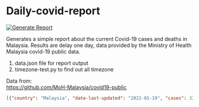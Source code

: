 # Daily-covid-report
[![Generate Report](https://github.com/yapkhaichuen/daily-covid-report/actions/workflows/generate-report.yml/badge.svg)](https://github.com/yapkhaichuen/daily-covid-report/actions/workflows/generate-report.yml)

Generates a simple report about the current Covid-19 cases and deaths in Malaysia.
Results are delay one day, data provided by 
the Ministry of Health Malaysia covid-19 public data.

1. data.json file for report output
2. timezone-test.py to find out all timezone

Data from: <br>
https://github.com/MoH-Malaysia/covid19-public

<!-- MARKDOWN-AUTO-DOCS:START (CODE:src=https://raw.githubusercontent.com/yapkhaichuen/daily-covid-report/main/data.json) -->
<!-- The below code snippet is automatically added from https://raw.githubusercontent.com/yapkhaichuen/daily-covid-report/main/data.json -->
```json
[{"country": "Malaysia", "date-last-updated": "2022-01-19", "cases": 3229, "death": 13, "generated": "2022-01-20 11:37:30.962376+08:00"}]
```
<!-- MARKDOWN-AUTO-DOCS:END -->

<!-- MARKDOWN-AUTO-DOCS:START (JSON_TO_HTML_TABLE:src=data.json) -->
<!-- MARKDOWN-AUTO-DOCS:END -->


